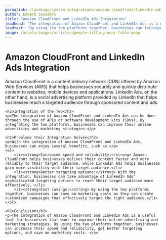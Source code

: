 ```yaml
---
permalink: /landings/system-integrations/amazon-cloudfront/linkedin-ads
author: Edward Saunders
title: "Amazon CloudFront and LinkedIn Ads Integration"
leadhead: "The integration of Amazon CloudFront and LinkedIn Ads is a useful tool for businesses that want to improve their online advertising and marketing strategies"
leadtext: "By using the two platforms together, businesses can increase their speed and reliability, get better targeting options, and save on marketing costs."
image: /assets/images/articles/people-sitting-near-table.webp
---
```

<div class="arttext">	<h1>Amazon CloudFront and LinkedIn Ads Integration</h1>
	<p>Amazon CloudFront is a content delivery network (CDN) offered by Amazon Web Services (AWS) that helps businesses securely and quickly distribute content to websites, mobile devices and applications. LinkedIn Ads, on the other hand, is a social advertising platform provided by LinkedIn that helps businesses reach a targeted audience through sponsored content and ads. </p>
	
	<h2>Integration of the Two</h2>
	<p>The integration of Amazon CloudFront and LinkedIn Ads can be done through the use of APIs or software development kits (SDKs). By integrating the two platforms, businesses can improve their online advertising and marketing strategies.</p>
	
	<h2>Problems their Integration Solves</h2>
	<p>With the integration of Amazon CloudFront and LinkedIn Ads, businesses can enjoy several benefits, such as:</p>
	<ol>
		<li><strong>Increased speed and reliability:</strong> Amazon CloudFront helps businesses deliver their content faster and more reliably to their target audience, while LinkedIn Ads helps businesses gain more visibility with their target audience.</li>
		<li><strong>Better targeting options:</strong> With the integration, businesses can take advantage of LinkedIn Ads’ sophisticated targeting options to reach their target audience more effectively. </li>
		<li><strong>Cost savings:</strong> By using the two platforms together, businesses can save on marketing costs as they can create customized campaigns that effectively target the right audience.</li>
	</ol>
	
	<h2>Conclusion</h2>
	<p>The integration of Amazon CloudFront and LinkedIn Ads is a useful tool for businesses that want to improve their online advertising and marketing strategies. By using the two platforms together, businesses can increase their speed and reliability, get better targeting options, and save on marketing costs. </p>
</div>